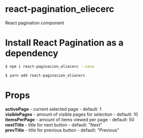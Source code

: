 # react-pagination_eliecerc
  React pagination component

# Install React Pagination as a dependency

``` bash
$ npm i react-paginacion_eliecerc --save
```

``` bash
$ yarn add react-paginacion_eliecerc
```

# Props
  <strong>activePage</strong> - current selected page - default: 1 <br />
  <strong>visiblePages</strong> - amount of visible pages for selection - default: 10 <br />
  <strong>itemsPerPage</strong> - amount of items viewed per page - default: 50 <br />
  <strong>nextTitle</strong> - title for next button - default: "Next" <br />
  <strong>prevTitle</strong> - title for previous button - default: "Previous"
